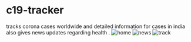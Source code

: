 # c19-tracker
tracks corona cases worldwide and detailed information for cases  in india also gives news updates regarding health .
![home](https://user-images.githubusercontent.com/60927324/120023860-04f15f00-c00c-11eb-9443-680622475ef6.png)
![news](https://user-images.githubusercontent.com/60927324/120023857-0458c880-c00c-11eb-932c-f06930af372b.png)
![track](https://user-images.githubusercontent.com/60927324/120023853-028f0500-c00c-11eb-9058-eb3b7a7bfa3a.png)




